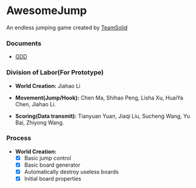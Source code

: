 # AwesomeJump

An endless jumping game created by [TeamSolid](https://github.com/TeamSolid526)

### Documents
- [GDD](https://docs.google.com/document/d/1XpwUizX4sju-hacB2D4vGi2fWnMIgXCk3vYPiAw_oW8)

### Division of Labor(For Prototype)
- **World Creation:** Jiahao Li

- **Movement(Jump/Hook):** Chen Ma, Shihao Peng, Lisha Xu, HuaiYa Chen, Jiahao Li.

- **Scoring(Data transmit):** Tianyuan Yuan, Jiaqi Liu, Sucheng Wang, Yu Bai, Zhiyong Wang.

### Process
- **World Creation:**
  - [x] Basic jump control
  - [x] Basic board generator
  - [x] Automatically destroy useless boards
  - [x] Initial board properties

